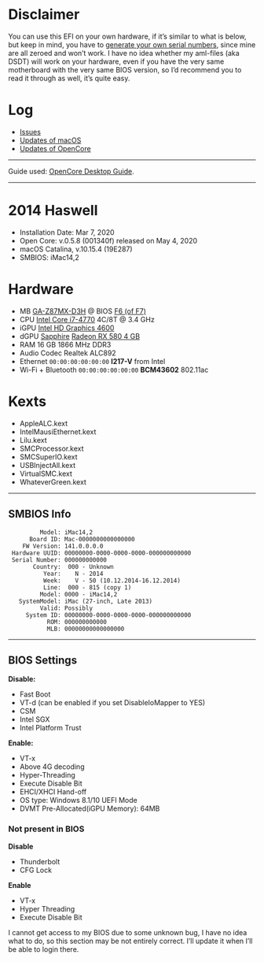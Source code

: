# Disclaimer

You can use this EFI on your own hardware, if it’s similar to what is below, but keep in mind, you have to [generate your own serial numbers](https://dortania.github.io/OpenCore-Desktop-Guide/post-install/iservices.html#generate-a-new-serial), since mine are all zeroed and won’t work. I have no idea whether my aml-files (aka DSDT) will work on your hardware, even if you have the very same motherboard with the very same BIOS version, so I’d recommend you to read it through as well, it’s quite easy.

# Log

- [Issues](Extra/Log/Issues)
- [Updates of macOS](Extra/Log/Updates/macOS/) 
- [Updates of OpenCore](Extra/Log/Updates/OC/)

---

Guide used: [OpenCore Desktop Guide](https://dortania.github.io/OpenCore-Desktop-Guide/).

---

# 2014 Haswell

- Installation Date: Mar 7, 2020
- Open Core: v.0.5.8 (001340f) released on May 4, 2020
- macOS Catalina, v.10.15.4 (19E287)
- SMBIOS: iMac14,2

# Hardware

- MB [GA-Z87MX-D3H](Extra/Specification-GA-Z87MX-D3H.md) @ BIOS [F6 (of F7)](https://www.gigabyte.com/Motherboard/GA-Z87MX-D3H-rev-1x/support#support-dl-bios)
- CPU [Intel Core i7-4770](https://ark.intel.com/content/www/us/en/ark/products/75122/intel-core-i7-4770-processor-8m-cache-up-to-3-90-ghz.html) 4C/8T @ 3.4 GHz
- iGPU [Intel HD Graphics 4600](https://downloadcenter.intel.com/product/81496/Intel-HD-Graphics-4600)
- dGPU [Sapphire](https://www.sapphiretech.com/en/consumer/nitro-rx-580-4g-g5) [Radeon RX 580 4 GB](https://www.amd.com/en/products/graphics/radeon-rx-580)
- RAM 16 GB 1866 MHz DDR3
- Audio Codec Realtek ALC892
- Ethernet `00:00:00:00:00:00` **I217-V** from Intel 
- Wi-Fi + Bluetooth `00:00:00:00:00:00`  **BCM43602** 802.11ac


# Kexts

- AppleALC.kext
- IntelMausiEthernet.kext
- Lilu.kext
- SMCProcessor.kext
- SMCSuperIO.kext
- USBInjectAll.kext
- VirtualSMC.kext
- WhateverGreen.kext

---

## SMBIOS Info

```
         Model: iMac14,2
      Board ID: Mac-0000000000000000
    FW Version: 141.0.0.0.0
 Hardware UUID: 00000000-0000-0000-0000-000000000000
 Serial Number: 000000000000
       Country:  000 - Unknown
          Year:    N - 2014
          Week:    V - 50 (10.12.2014-16.12.2014)
          Line:  000 - 815 (copy 1)
         Model: 0000 - iMac14,2
   SystemModel: iMac (27-inch, Late 2013)
         Valid: Possibly
     System ID: 00000000-0000-0000-0000-000000000000
           ROM: 000000000000
           MLB: 00000000000000000
```

---

## BIOS Settings

**Disable:**

- Fast Boot
- VT-d (can be enabled if you set DisableIoMapper to YES)
- CSM
- Intel SGX
- Intel Platform Trust

**Enable:**

- VT-x
- Above 4G decoding
- Hyper-Threading
- Execute Disable Bit
- EHCI/XHCI Hand-off
- OS type: Windows 8.1/10 UEFI Mode
- DVMT Pre-Allocated(iGPU Memory): 64MB


### Not present in BIOS

**Disable**

- Thunderbolt
- CFG Lock

**Enable**

- VT-x
- Hyper Threading
- Execute Disable Bit

I cannot get access to my BIOS due to some unknown bug, I have no idea what to do, so this section may be not entirely correct. I’ll update it when I’ll be able to login there.
